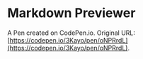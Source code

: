 # Markdown Previewer

A Pen created on CodePen.io. Original URL: [https://codepen.io/3Kayo/pen/oNPRrdL](https://codepen.io/3Kayo/pen/oNPRrdL).

